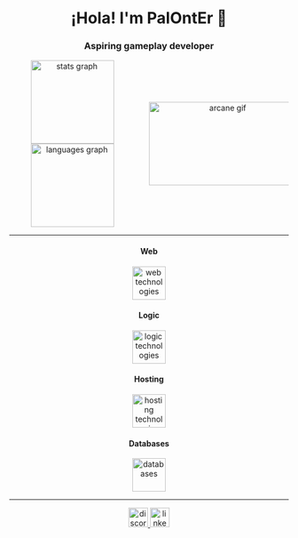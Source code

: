 <h1 align="center">¡Hola! I'm PalOntEr 🫡</h1>
<h3 align="center">Aspiring gameplay developer</h3>

<div align="center" style="display: flex; justify-content: center; align-items: center;">
  <div style="margin-right: 24px;">
    <img src="https://github-readme-stats.vercel.app/api?username=palonter&hide_title=false&hide_rank=false&show_icons=true&include_all_commits=true&count_private=true&disable_animations=false&theme=dracula&locale=en&hide_border=false" height="150" alt="stats graph"  />
    <img src="https://github-readme-stats.vercel.app/api/top-langs?username=palonter&locale=en&hide_title=false&layout=compact&card_width=320&langs_count=5&theme=dracula&hide_border=false" height="150" alt="languages graph"  />
  </div>
  <div style="min-width: 50%">
    <img align="center" height="150" width="268" src="https://c.tenor.com/6ct11rxCZyAAAAAC/jinx-arcane.gif" alt="arcane gif" />
  </div>
</div>

<hr>

<div align="center">
  <h4 align="center">Web</h4>
  <img src="https://skillicons.dev/icons?i=html,nodejs,ts,threejs,tailwind,astro" height="60" alt="web technologies" />
</div>

<div align="center">
  <h4 align="center">Logic</h4>
  <img src="https://skillicons.dev/icons?i=cpp,cs,unreal,unity,swift" height="60" alt="logic technologies" />
</div>

<div align="center">
  <h4 align="center">Hosting</h4>
  <img src="https://skillicons.dev/icons?i=aws,googlecloud,firebase,azure" height="60" alt="hosting technologies" />
</div>

<div align="center">
  <h4 align="center">Databases</h4>
  <img src="https://skillicons.dev/icons?i=mysql,mongo,cassandra" height="60" alt="databases" />
</div>

<hr>

<div align="center">
  <a href="https://discordapp.com/users/palonter" target="_blank">
    <img src="https://img.shields.io/static/v1?message=Discord&logo=discord&label=&color=7289DA&logoColor=white&labelColor=&style=for-the-badge" height="35" alt="discord logo"  />
  </a>
  <a href="https://www.linkedin.com/in/mazp" target="_blank">
    <img src="https://img.shields.io/static/v1?message=LinkedIn&logo=linkedin&label=&color=0077B5&logoColor=white&labelColor=&style=for-the-badge" height="35" alt="linkedin logo"  />
  </a>
</div>

